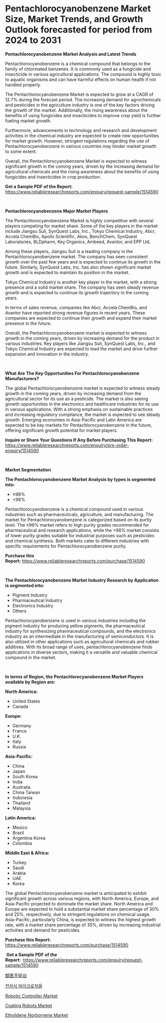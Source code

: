 <p><h1>Pentachlorocyanobenzene Market Size, Market Trends, and Growth Outlook forecasted for period from 2024 to 2031</h1></p><p><strong>Pentachlorocyanobenzene Market Analysis and Latest Trends</strong></p>
<p><p>Pentachlorocyanobenzene is a chemical compound that belongs to the family of chlorinated benzenes. It is commonly used as a fungicide and insecticide in various agricultural applications. The compound is highly toxic to aquatic organisms and can have harmful effects on human health if not handled properly.</p><p>The Pentachlorocyanobenzene Market is expected to grow at a CAGR of 12.7% during the forecast period. The increasing demand for agrochemicals and pesticides in the agriculture industry is one of the key factors driving the growth of the market. Additionally, the rising awareness about the benefits of using fungicides and insecticides to improve crop yield is further fueling market growth.</p><p>Furthermore, advancements in technology and research and development activities in the chemical industry are expected to create new opportunities for market growth. However, stringent regulations regarding the use of Pentachlorocyanobenzene in various countries may hinder market growth to some extent.</p><p>Overall, the Pentachlorocyanobenzene Market is expected to witness significant growth in the coming years, driven by the increasing demand for agricultural chemicals and the rising awareness about the benefits of using fungicides and insecticides in crop production.</p></p>
<p><strong>Get a Sample PDF of the Report:&nbsp;</strong> <a href="https://www.reliableresearchreports.com/enquiry/request-sample/1514590">https://www.reliableresearchreports.com/enquiry/request-sample/1514590</a></p>
<p>&nbsp;</p>
<p><strong>Pentachlorocyanobenzene Major Market Players</strong></p>
<p><p>The Pentachlorocyanobenzene Market is highly competitive with several players competing for market share. Some of the key players in the market include Jiangsu Suli, SynQuest Labs, Inc., Tokyo Chemical Industry, Abcr, Accela ChemBio, Apollo Scientific, Akos, BenchChem, SynQuest Laboratories, BLDpharm, Key Organics, Ambeed, Avantor, and EPP Ltd.</p><p>Among these players, Jiangsu Suli is a leading company in the Pentachlorocyanobenzene market. The company has seen consistent growth over the past few years and is expected to continue its growth in the future. Similarly, SynQuest Labs, Inc. has also shown significant market growth and is expected to maintain its position in the market.</p><p>Tokyo Chemical Industry is another key player in the market, with a strong presence and a solid market share. The company has seen steady revenue growth and is expected to continue its growth trajectory in the coming years.</p><p>In terms of sales revenue, companies like Abcr, Accela ChemBio, and Avantor have reported strong revenue figures in recent years. These companies are expected to continue their growth and expand their market presence in the future.</p><p>Overall, the Pentachlorocyanobenzene market is expected to witness growth in the coming years, driven by increasing demand for the product in various industries. Key players like Jiangsu Suli, SynQuest Labs, Inc., and Tokyo Chemical Industry are expected to lead the market and drive further expansion and innovation in the industry.</p></p>
<p>&nbsp;</p>
<p><strong>What Are The Key Opportunities For Pentachlorocyanobenzene Manufacturers?</strong></p>
<p><p>The global Pentachlorocyanobenzene market is expected to witness steady growth in the coming years, driven by increasing demand from the agricultural sector for its use as a pesticide. The market is also seeing growth opportunities in the electronics and healthcare industries for its use in various applications. With a strong emphasis on sustainable practices and increasing regulatory compliance, the market is expected to see steady growth. Emerging economies in Asia-Pacific and Latin America are expected to be key markets for Pentachlorocyanobenzene in the future, offering significant growth potential for market players.</p></p>
<p><strong>Inquire or Share Your Questions If Any Before Purchasing This Report:</strong> <a href="https://www.reliableresearchreports.com/enquiry/pre-order-enquiry/1514590">https://www.reliableresearchreports.com/enquiry/pre-order-enquiry/1514590</a></p>
<p>&nbsp;</p>
<p><strong>Market Segmentation</strong></p>
<p><strong>The Pentachlorocyanobenzene Market Analysis by types is segmented into:</strong></p>
<p><ul><li>≥98%</li><li><98%</li></ul></p>
<p><p>Pentachlorocyanobenzene is a chemical compound used in various industries such as pharmaceuticals, agriculture, and manufacturing. The market for Pentachlorocyanobenzene is categorized based on its purity level. The ≥98% market refers to high purity grades recommended for pharmaceutical and research applications, while the <98% market consists of lower purity grades suitable for industrial purposes such as pesticides and chemical synthesis. Both markets cater to different industries with specific requirements for Pentachlorocyanobenzene purity.</p></p>
<p><strong>Purchase this Report:&nbsp;</strong><a href="https://www.reliableresearchreports.com/purchase/1514590">https://www.reliableresearchreports.com/purchase/1514590</a></p>
<p>&nbsp;</p>
<p><strong>The Pentachlorocyanobenzene Market Industry Research by Application is segmented into:</strong></p>
<p><ul><li>Pigment Industry</li><li>Pharmaceutical Industry</li><li>Electronics Industry</li><li>Others</li></ul></p>
<p><p>Pentachlorocyanobenzene is used in various industries including the pigment industry for producing yellow pigments, the pharmaceutical industry for synthesizing pharmaceutical compounds, and the electronics industry as an intermediate in the manufacturing of semiconductors. It is also utilized in other applications such as agricultural chemicals and rubber additives. With its broad range of uses, pentachlorocyanobenzene finds applications in diverse sectors, making it a versatile and valuable chemical compound in the market.</p></p>
<p>&nbsp;</p>
<p><strong>In terms of Region, the Pentachlorocyanobenzene Market Players available by Region are:</strong></p>
<p>
    <p> <strong> North America: </strong>
        <ul>
            <li>United States</li>
            <li>Canada</li>
        </ul>
        </p> 
    <p> <strong> Europe: </strong>
        <ul>
            <li>Germany</li>
            <li>France</li>
            <li>U.K.</li>
            <li>Italy</li>
            <li>Russia</li>
        </ul>
        </p> 
    <p> <strong> Asia-Pacific: </strong>
        <ul>
            <li>China</li>
            <li>Japan</li>
            <li>South Korea</li>
            <li>India</li>
            <li>Australia</li>
            <li>China Taiwan</li>
            <li>Indonesia</li>
            <li>Thailand</li>
            <li>Malaysia</li>
        </ul>
        </p> 
    <p> <strong> Latin America: </strong>
        <ul>
            <li>Mexico</li>
            <li>Brazil</li>
            <li>Argentina Korea</li>
            <li>Colombia</li>
        </ul>
        </p> 
    <p> <strong> Middle East & Africa: </strong>
        <ul>
            <li>Turkey</li>
            <li>Saudi</li>
            <li>Arabia</li>
            <li>UAE</li>
            <li>Korea</li>
        </ul>
    </p>
    </p>
<p><p>The global Pentachlorocyanobenzene market is anticipated to exhibit significant growth across various regions, with North America, Europe, and Asia-Pacific projected to dominate the market share. North America and Europe are expected to hold a substantial market share percentage of 30% and 25%, respectively, due to stringent regulations on chemical usage. Asia-Pacific, particularly China, is expected to witness the highest growth rate, with a market share percentage of 35%, driven by increasing industrial activities and demand for pesticides.</p></p>
<p><strong>Purchase this Report: </strong><a href="https://www.reliableresearchreports.com/purchase/1514590">https://www.reliableresearchreports.com/purchase/1514590</a></p>
<p>&nbsp;<strong>Get a Sample PDF of the Report:&nbsp;&nbsp;</strong><a href="https://www.reliableresearchreports.com/enquiry/request-sample/1514590">https://www.reliableresearchreports.com/enquiry/request-sample/1514590</a></p>
<p><strong></strong></p>
<p><p><a href="https://medium.com/@silverbeaudinsa406dp355ue/%E7%8D%A3%E5%8C%BB%E6%89%8B%E8%A1%93%E7%94%A8%E3%83%86%E3%83%BC%E3%83%96%E3%83%AB%E3%81%AE%E5%B8%82%E5%A0%B4%E8%A6%8F%E6%A8%A1%E3%81%A8%E5%B8%82%E5%A0%B4%E5%8B%95%E5%90%91-%E5%AE%8C%E5%85%A8%E3%81%AA%E7%94%A3%E6%A5%AD%E3%81%AE%E6%A6%82%E8%A6%81-2024%E5%B9%B4%E3%81%8B%E3%82%892031%E5%B9%B4%E3%81%BE%E3%81%A7-9a4bc17d0b7b">獣医手術台</a></p><p><a href="https://medium.com/@do_trejo/%EC%A0%84%EC%9E%90-%EB%A7%88%EC%9D%B4%ED%81%AC%EB%A1%9C-%EB%B0%B8%EB%9F%B0%EC%8A%A4-%EC%8B%9C%EC%9E%A5-%EA%B7%9C%EB%AA%A8-%EB%B0%8F-%EC%8B%9C%EC%9E%A5-%EB%8F%99%ED%96%A5-%EC%99%84%EC%A0%84%ED%95%9C-%EC%97%85%EC%A2%85-%EA%B0%9C%EC%9A%94-2024%EB%85%84%EB%B6%80%ED%84%B0-2031%EB%85%84-b4dcf7b689df">전자식 마이크로저울</a></p><p><a href="https://gratis-rainforest-2ca.notion.site/Robotic-Controller-Market-Research-Report-The-Key-To-Successful-Business-Strategy-Forecasted-for-Pe-78add7f7694b4443bc093907622fbde4">Robotic Controller Market</a></p><p><a href="https://metal-farmhouse-e95.notion.site/Coating-Robots-Market-with-the-goal-of-estimating-the-market-size-and-future-growth-potential-of-var-dc5ccbe660c44e46800f3a6e2912bb40">Coating Robots Market</a></p><p><a href="https://view.publitas.com/reportprime-1/ethylidene-norbornene-market-size-evaluating-its-market-trends-growth-and-projections-2024-2031/">Ethylidene Norbornene Market</a></p></p>